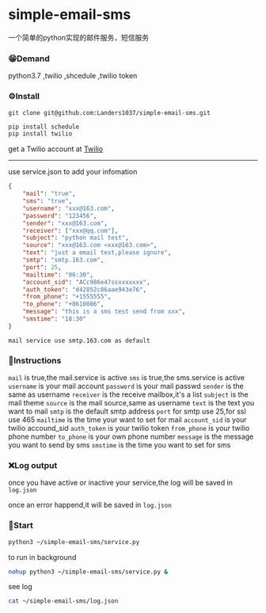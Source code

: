 # simple-email-sms
一个简单的python实现的邮件服务，短信服务

### 😁Demand

python3.7 ,twilio ,shcedule ,twilio token

### ⚙Install

```shell
git clone git@github.com:Landers1037/simple-email-sms.git
```



```python
pip install schedule
pip install twilio
```

get a Twilio account at  [Twilio](https://www.twilio.com/try-twilio)

------

use service.json to add your infomation

```json
{
    "mail": "true",
    "sms": "true",
    "username": "xxx@163.com",
    "password": "123456",
    "sender": "xxx@163.com",
    "receiver": ["xxx@qq.com"],
    "subject": "python mail test",
    "source": "xxx@163.com <xxx@163.com>",
    "text": "just a email test,please ignore",
    "smtp": "smtp.163.com",
    "port": 25,
    "mailtime": "06:30",
    "account_sid": "ACc986e47ssxxxxxxx",
    "auth_token": "d42852c86aae943e76",
    "from_phone": "+1555555",
    "to_phone": "+8610086",
    "message": "this is a sms test send from xxx",
    "smstime": "18:30"
}
```

`mail service use smtp.163.com as default`

### 📝Instructions

`mail` is true,the mail.service is active
`sms` is true,the sms.service is active
`username` is your mail account
`password` is your mail passwd
`sender` is the same as username
`receiver` is the receive mailbox,it's a list
`subject` is the mail theme
`source` is the mail source,same as username
`text` is the text you want to mail
`smtp` is the default smtp address
`port` for smtp use 25,for ssl use 465
`mailtime` is the time your want to set for mail
`account_sid` is your twilio accound_sid
`auth_token` is your twilio token
`from_phone` is your twilio phone number
`to_phone` is your own phone number 
`message` is the message you want to send by sms
`smstime` is the time you want to set for sms

### ❌Log output

once you have active or inactive your service,the log will be saved in `log.json`

once an error happend,it will be saved in `log.json`

### 🤪Start

```bash
python3 ~/simple-email-sms/service.py
```

to run in background

```bash
nohup python3 ~/simple-email-sms/service.py &
```

see log

```bash
cat ~/simple-email-sms/log.json
```

